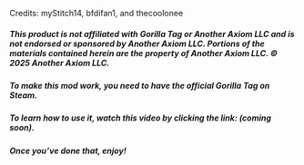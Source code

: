 Credits: myStitch14, bfdifan1, and thecoolonee

##### This product is not affiliated with Gorilla Tag or Another Axiom LLC and is not endorsed or sponsored by Another Axiom LLC. Portions of the materials contained herein are the property of Another Axiom LLC. © 2025 Another Axiom LLC.

##### To make this mod work, you need to have the official Gorilla Tag on Steam. 
##### To learn how to use it, watch this video by clicking the link: (coming soon). 
##### Once you’ve done that, enjoy!
